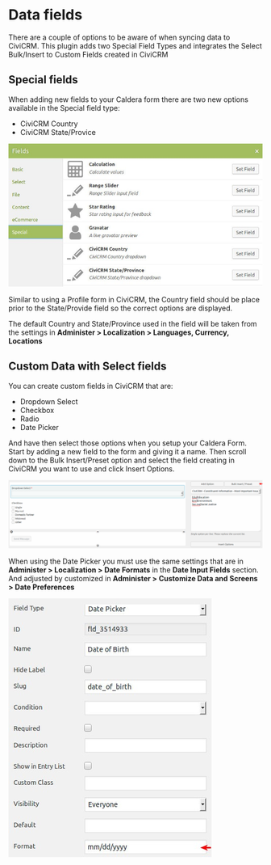 # Data fields

There are a couple  of options to be aware of when syncing data to CiviCRM. This plugin adds two Special Field Types and integrates the Select Bulk/Insert to Custom Fields created in CiviCRM

## Special fields

When adding new fields to your Caldera form there are two new options available in the Special field type:

* CiviCRM Country
* CiviCRM State/Provice

![Caldera CiviCRM Special Fields Types](./images/caldera-civicrm-special-fields.jpg)

Similar to using a Profile form in CiviCRM, the Country field should be place prior to the State/Provide field so the correct options are displayed.

The default Country and State/Province used in the field will be taken from the settings in **Administer > Localization > Languages, Currency, Locations**

## Custom Data with Select fields

You can create custom fields in CiviCRM that are:

* Dropdown Select
* Checkbox
* Radio
* Date Picker

And have then select those options when you setup your Caldera Form. Start by adding a new field to the form and giving it a name. Then scroll down to the Bulk Insert/Preset option and select the field creating in CiviCRM you want to use and click Insert Options.

![Bulk Insert/Preset](./images/caldera-select-bulk-insert.png)

When using the Date Picker you must use the same settings that are in **Administer > Localization > Date Formats** in the **Date Input Fields** section. And adjusted by customized in **Administer > Customize Data and Screens > Date Preferences**

![Date Picker Field Format](./images/caldera-civicrm-date-format.jpg)
